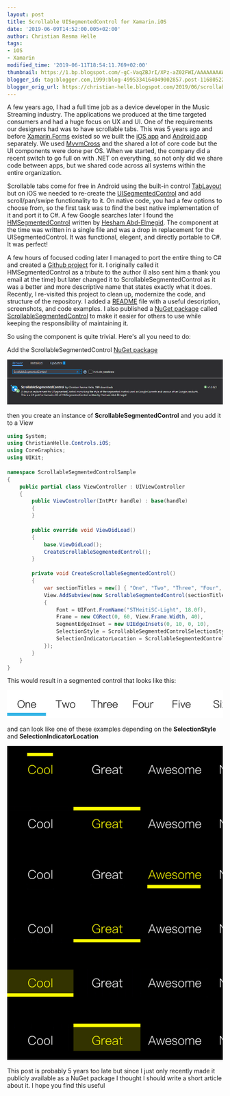 ```yaml
---
layout: post
title: Scrollable UISegmentedControl for Xamarin.iOS
date: '2019-06-09T14:52:00.005+02:00'
author: Christian Resma Helle
tags: 
- iOS
- Xamarin
modified_time: '2019-06-11T18:54:11.769+02:00'
thumbnail: https://1.bp.blogspot.com/-gC-VaqZBJrI/XPz-aZ02FWI/AAAAAAAAWBs/orVSUyZjkvU7TtX0wxZ2lcqCoLPF5X7OQCLcBGAs/s72-c/scrollablesegmentedcontrol-nuget.png
blogger_id: tag:blogger.com,1999:blog-4995334164049002857.post-1168052297225765485
blogger_orig_url: https://christian-helle.blogspot.com/2019/06/scrollable-uisegmentedcontrol-for.html
---
```


A few years ago, I had a full time job as a device developer in the Music Streaming industry. The applications we produced at the time targeted consumers and had a huge focus on UX and UI. One of the requirements our designers had was to have scrollable tabs. This was 5 years ago and before [Xamarin.Forms](https://docs.microsoft.com/en-us/xamarin/xamarin-forms/?WT.mc_id=DT-MVP-5004822) existed so we built the [iOS app](http://itunes.apple.com/dk/app/yousee-musik/id1108892163) and [Android app](http://play.google.com/store/apps/details?id=dk.yousee.musik) separately. We used [MvvmCross](https://www.mvvmcross.com/) and the shared a lot of core code but the UI components were done per OS. When we started, the company did a recent switch to go full on with .NET on everything, so not only did we share code between apps, but we shared code across all systems within the entire organization.  

Scrollable tabs come for free in Android using the built-in control [TabLayout](https://developer.android.com/reference/android/support/design/widget/TabLayout) but on iOS we needed to re-create the [UISegmentedControl](https://developer.apple.com/documentation/uikit/uisegmentedcontrol) and add scroll/pan/swipe functionality to it. On native code, you had a few options to choose from, so the first task was to find the best native implementation of it and port it to C#. A few Google searches later I found the [HMSegmentedControl](https://github.com/HeshamMegid/HMSegmentedControl) written by [Hesham Abd-Elmegid](https://hesh.am/). The component at the time was written in a single file and was a drop in replacement for the UISegmentedControl. It was functional, elegent, and directly portable to C#. It was perfect!  

A few hours of focused coding later I managed to port the entire thing to C# and created a [Github project](https://github.com/christianhelle/ScrollableSegmentedControl) for it. I originally called it HMSegmentedControl as a tribute to the author (I also sent him a thank you email at the time) but later changed it to ScrollableSegmentedControl as it was a better and more descriptive name that states exactly what it does. Recently, I re-visited this project to clean up, modernize the code, and structure of the repository. I added a [README](https://github.com/christianhelle/ScrollableSegmentedControl/blob/master/README.md) file with a useful description, screenshots, and code examples. I also published a [NuGet package](https://www.nuget.org/packages/scrollablesegmentedcontrol) called [ScrollableSegmentedControl](https://www.nuget.org/packages/scrollablesegmentedcontrol) to make it easier for others to use while keeping the responsibility of maintaining it.  

So using the component is quite trivial. Here's all you need to do:  

Add the ScrollableSegmentedControl [NuGet package](https://www.nuget.org/packages/scrollablesegmentedcontrol)  

![](/assets/images/scrollablesegmentedcontrol-nuget.png)

then you create an instance of **ScrollableSegmentedControl** and you add it to a View  

```csharp
using System;  
using ChristianHelle.Controls.iOS;  
using CoreGraphics;  
using UIKit;  

namespace ScrollableSegmentedControlSample  
{  
    public partial class ViewController : UIViewController  
    {  
        public ViewController(IntPtr handle) : base(handle)  
        {  
        }  

        public override void ViewDidLoad()  
        {  
            base.ViewDidLoad();  
            CreateScrollableSegmentedControl();  
        }  

        private void CreateScrollableSegmentedControl()  
        {  
            var sectionTitles = new[] { "One", "Two", "Three", "Four", "Five", "Six" };  
            View.AddSubview(new ScrollableSegmentedControl(sectionTitles)  
            {  
                Font = UIFont.FromName("STHeitiSC-Light", 18.0f),  
                Frame = new CGRect(0, 60, View.Frame.Width, 40),  
                SegmentEdgeInset = new UIEdgeInsets(0, 10, 0, 10),  
                SelectionStyle = ScrollableSegmentedControlSelectionStyle.FullWidthStripe,  
                SelectionIndicatorLocation = ScrollableSegmentedControlIndicatorLocation.Down  
            });  
        }  
    }  
}  
```

This would result in a segmented control that looks like this:  

![](/assets/images/scrollablesegmentedcontrol.png)  

and can look like one of these examples depending on the **SelectionStyle** and **SelectionIndicatorLocation**  

![](/assets/images/scrollablesegmentedcontrol-dark.png)  

This post is probably 5 years too late but since I just only recently made it publicly available as a NuGet package I thought I should write a short article about it. I hope you find this useful
